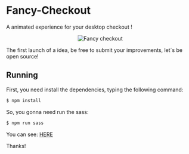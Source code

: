 # Fancy-Checkout
A animated experience for your desktop checkout !

<p align="center">
    <img src="img/animation.gif" alt="Fancy checkout">
</p>

The first launch of a idea, be free to submit your improvements, let´s be open source!


## Running

First, you need install the dependencies, typing the following command:

```bash
$ npm install
```

So, you gonna need run the sass:

```bash
$ npm run sass
```

You can see: <a href="https://www.behance.net/gallery/69833603/FANCY-CHECKOUT">HERE</a>

Thanks!
